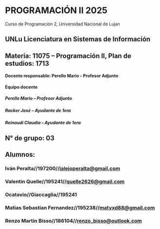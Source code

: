 # PROGRAMACIÓN II 2025
Curso de Programación 2, Universidad Nacional de Lujan
## UNLu Licenciatura en Sistemas de Información
## Materia: 11075 – Programación II, Plan de estudios: 1713
#### Docente responsable: Perello Mario - Profesor Adjunto
#### Equipo docente
##### Perello Mario – Profesor Adjunto
##### Racker José – Ayudante de 1era
##### Reinaudi Claudia – Ayudante de 1era
## N° de grupo: 03
## Alumnos:
### Iván Peralta//197200//ialejoperalta@gmail.com 
### Valentin Quelle//195241//quelle2626@gmail.com
### Ocatavio//Giaccaglia//195241
### Matias Sebastian Fernandez//195238//matyxd88@gmail.com
### Renzo Martin Bisso//186104//renzo_bisso@outlook.com


